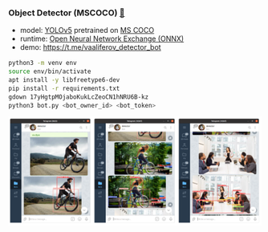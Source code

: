 ### Object Detector (MSCOCO) [:link:](https://stepik.org/course/101721/syllabus)

* model: [YOLOv5](https://github.com/ultralytics/yolov5) pretrained on [MS COCO](https://cocodataset.org/#home)
* runtime: [Open Neural Network Exchange (ONNX)](https://github.com/onnx/onnx)
* demo: https://t.me/vaaliferov_detector_bot

```bash
python3 -m venv env
source env/bin/activate
apt install -y libfreetype6-dev
pip install -r requirements.txt
gdown 17yHgtpMOjaboKukLcZeoCN1hNRU6B-kz
python3 bot.py <bot_owner_id> <bot_token>
```

![Alt Text](pics/tg.png)
